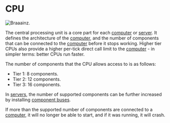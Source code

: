 # CPU

![Braaainz.](oredict:opencomputers:cpu1)

The central processing unit is a core part for each [computer](../general/computer.md) or [server](server1.md). It defines the architecture of the [computer](../general/computer.md), and the number of components that can be connected to the [computer](../general/computer.md) before it stops working. Higher tier CPUs also provide a higher per-tick direct call limit to the [computer](../general/computer.md) - in simpler terms: better CPUs run faster.

The number of components that the CPU allows access to is as follows:
- Tier 1: 8 components.
- Tier 2: 12 components.
- Tier 3: 16 components.

In [servers](server1.md), the number of supported components can be further increased by installing [component buses](componentBus1.md).

If more than the supported number of components are connected to a [computer](../general/computer.md), it will no longer be able to start, and if it was running, it will crash.
